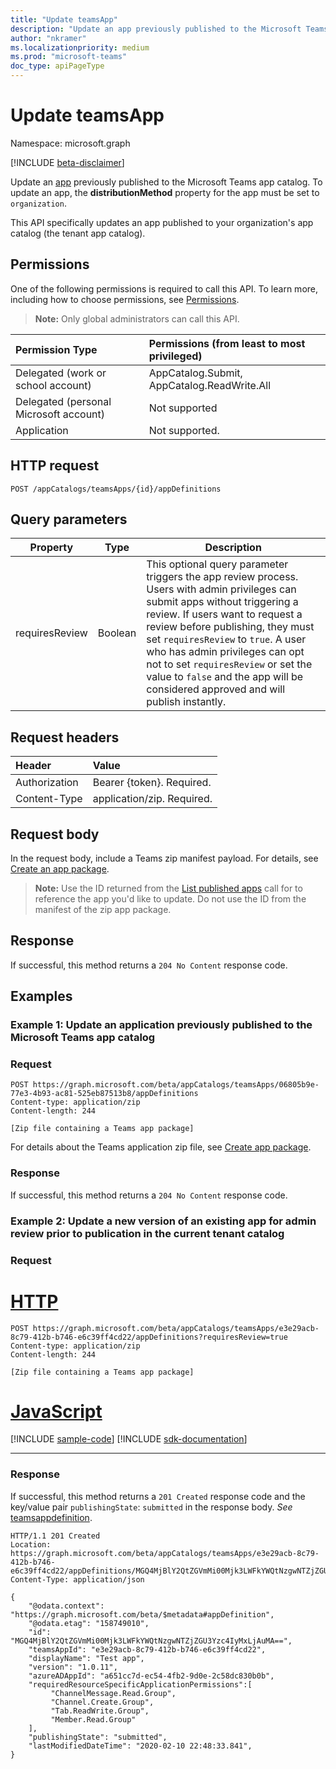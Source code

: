 ```yaml
---
title: "Update teamsApp"
description: "Update an app previously published to the Microsoft Teams app catalog. "
author: "nkramer"
ms.localizationpriority: medium
ms.prod: "microsoft-teams"
doc_type: apiPageType
---
```


# Update teamsApp

Namespace: microsoft.graph

[!INCLUDE [beta-disclaimer](../../includes/beta-disclaimer.md)]

Update an [app](../resources/teamsapp.md) previously published to the Microsoft Teams app catalog. To update an app, the **distributionMethod** property for the app must be set to `organization`.

This API specifically updates an app published to your organization's app catalog (the tenant app catalog).  

## Permissions

One of the following permissions is required to call this API. To learn more, including how to choose permissions, see [Permissions](/graph/permissions-reference).

>**Note:** Only global administrators can call this API.

| Permission Type                        | Permissions (from least to most privileged)|
|:----------------------------------     |:-------------|
| Delegated (work or school account) | AppCatalog.Submit, AppCatalog.ReadWrite.All |
| Delegated (personal Microsoft account) | Not supported|
| Application                            | Not supported. |

## HTTP request

<!-- { "blockType": "ignored" } -->

```http
POST /appCatalogs/teamsApps/{id}/appDefinitions
```

## Query parameters

|Property|Type|Description|
|----|----|----|
|requiresReview| Boolean | This optional query parameter triggers the app review process. Users with admin privileges can submit apps without triggering a review. If users want to request a review before publishing, they must set  `requiresReview` to `true`. A user who has admin privileges can opt not to set `requiresReview` or set the value to `false`  and the app will be considered approved and will publish instantly.|

## Request headers

| Header        | Value           |
|:--------------|:--------------  |
| Authorization | Bearer {token}. Required.  |
| Content-Type  | application/zip. Required. |

## Request body

In the request body, include a Teams zip manifest payload. For details, see [Create an app package](/microsoftteams/platform/concepts/apps/apps-package).

>**Note:** Use the ID returned from the [List published apps](./appcatalogs-list-teamsapps.md) call for to reference the app you'd like to update. Do not use the ID from the manifest of the zip app package.

## Response

If successful, this method returns a `204 No Content` response code.

## Examples

### Example 1: Update an application previously published to the Microsoft Teams app catalog

### Request

<!-- { "blockType": "ignored" } -->

```http
POST https://graph.microsoft.com/beta/appCatalogs/teamsApps/06805b9e-77e3-4b93-ac81-525eb87513b8/appDefinitions
Content-type: application/zip
Content-length: 244

[Zip file containing a Teams app package]
```

For details about the Teams application zip file, see [Create app package](/microsoftteams/platform/concepts/apps/apps-package).
<!-- markdownlint-disable MD024 -->

### Response

If successful, this method returns a `204 No Content` response code.

### Example 2: Update a new version of an existing app for admin review prior to publication in the current tenant catalog

### Request

<!-- markdownlint-disable MD034 -->

# [HTTP](#tab/http)
<!-- {
  "blockType": "request",
  "name": "update_teamsapp"
}-->

```http
POST https://graph.microsoft.com/beta/appCatalogs/teamsApps/e3e29acb-8c79-412b-b746-e6c39ff4cd22/appDefinitions?requiresReview=true
Content-type: application/zip
Content-length: 244

[Zip file containing a Teams app package]
```
# [JavaScript](#tab/javascript)
[!INCLUDE [sample-code](../includes/snippets/javascript/update-teamsapp-javascript-snippets.md)]
[!INCLUDE [sdk-documentation](../includes/snippets/snippets-sdk-documentation-link.md)]

---


### Response

If successful, this method returns a `201 Created` response code and the key/value pair `publishingState`: `submitted` in the response body. *See* [teamsappdefinition](../resources/teamsappdefinition.md).

<!-- {
  "blockType": "response",
  "@odata.type": "microsoft.graph.teamsApp",
  "truncated": true
} -->

```http
HTTP/1.1 201 Created
Location: https://graph.microsoft.com/beta/appCatalogs/teamsApps/e3e29acb-8c79-412b-b746-e6c39ff4cd22/appDefinitions/MGQ4MjBlY2QtZGVmMi00Mjk3LWFkYWQtNzgwNTZjZGU3Yzc4IyMxLjAuMA==
Content-Type: application/json

{
    "@odata.context": "https://graph.microsoft.com/beta/$metadata#appDefinition",
    "@odata.etag": "158749010",
    "id": "MGQ4MjBlY2QtZGVmMi00Mjk3LWFkYWQtNzgwNTZjZGU3Yzc4IyMxLjAuMA==",
    "teamsAppId": "e3e29acb-8c79-412b-b746-e6c39ff4cd22",
    "displayName": "Test app",
    "version": "1.0.11",
    "azureADAppId": "a651cc7d-ec54-4fb2-9d0e-2c58dc830b0b",
    "requiredResourceSpecificApplicationPermissions":[
         "ChannelMessage.Read.Group",
         "Channel.Create.Group",
         "Tab.ReadWrite.Group",
         "Member.Read.Group"
    ],
    "publishingState": "submitted",
    "lastModifiedDateTime": "2020-02-10 22:48:33.841",
}
```
